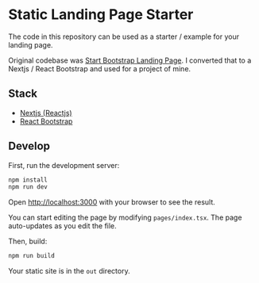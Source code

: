 # Static Landing Page Starter

The code in this repository can be used as a starter / example for your landing page.

Original codebase was [Start Bootstrap Landing Page](https://startbootstrap.com/theme/landing-page). I converted that to a Nextjs / React Bootstrap and used for a project of mine.

## Stack

- [Nextjs (Reactjs)](https://nextjs.org)
- [React Bootstrap](https://react-bootstrap.netlify.app)

## Develop

First, run the development server:

```bash
npm install
npm run dev
```

Open [http://localhost:3000](http://localhost:3000) with your browser to see the result.

You can start editing the page by modifying `pages/index.tsx`. The page auto-updates as you edit the file.

Then, build:

```bash
npm run build
```

Your static site is in the `out` directory.
